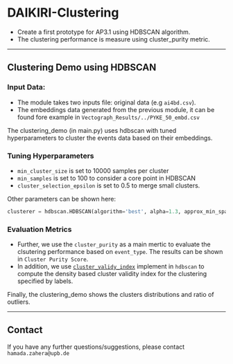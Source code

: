 # DAIKIRI-Clustering
* Create a first prototype for AP3.1 using HDBSCAN algorithm. 
* The clustering performance is measure using cluster_purity metric. 

---
## Clustering Demo using HDBSCAN

### Input Data:
- The module takes two inputs file: original data (e.g `ai4bd.csv`).
- The embeddings data generated from the previous module, it can be found fore example in `Vectograph_Results/../PYKE_50_embd.csv` 

The clustering_demo (in main.py) uses hdbscan with tuned hyperparameters to cluster the events data based on their embeddings. 
### Tuning Hyperparameters
- `min_cluster_size` is set to 10000 samples per cluster
- `min_samples` is set to 100 to consider a core point in HDBSCAN
- `cluster_selection_epsilon` is set to 0.5 to merge small clusters.

Other parameters can be shown here:
```python
clusterer = hdbscan.HDBSCAN(algorithm='best', alpha=1.3, approx_min_span_tree=True, metric='euclidean', gen_min_span_tree=True, min_cluster_size=10000, min_samples=100, cluster_selection_epsilon= 0.5, core_dist_n_jobs=1, allow_single_cluster=False).fit(cluster_df)
```
### Evaluation Metrics
- Further, we use the `cluster_purity` as a main mertic to evaluate the clsutering performance based on `event_type`. The results can be shown in `Cluster Purity Score`.
- In addition, we use [`cluster_validy_index`](https://hdbscan.readthedocs.io/en/latest/api.html#hdbscan.validity.validity_index) implement in `hdbscan` to compute the density based cluster validity index for the clustering specified by labels. 

Finally, the clustering_demo shows the clusters distributions and ratio of outliers.

---
## Contact

If you have any further questions/suggestions, please contact `hamada.zahera@upb.de`

